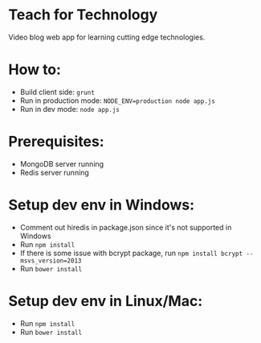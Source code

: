 Teach for Technology
============

Video blog web app for learning cutting edge technologies.

How to:
===
 * Build client side: ```grunt```
 * Run in production mode: ```NODE_ENV=production node app.js```
 * Run in dev mode: ```node app.js```
 
Prerequisites:
===
 * MongoDB server running
 * Redis server running
 
Setup dev env in Windows:
===
 * Comment out hiredis in package.json since it's not supported in Windows
 * Run ```npm install```
 * If there is some issue with bcrypt package, run ```npm install bcrypt --msvs_version=2013```
 * Run ```bower install```
 
Setup dev env in Linux/Mac:
===
 * Run ```npm install```
 * Run ```bower install```
 
